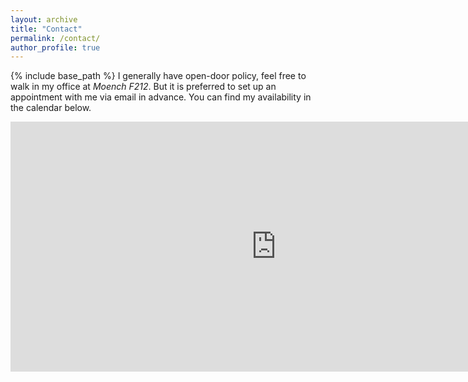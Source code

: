 ```yaml
---
layout: archive
title: "Contact"
permalink: /contact/
author_profile: true
---
```


{% include base_path %}
I generally have open-door policy, feel free to walk in my office at *Moench F212*. But it is preferred to set up an appointment with me via email in advance. You can find my availability in the calendar below.

<style unselectable="on">
#wrap {
width:850px;
height:400px;
padding:0;
position:relative;
left:0px;
top:0px;
overflow:hidden;
}
#frame {
width:850px;
height:400px;
position:relative;
left:0px;
top:0px;
}
#frame {
-ms-zoom:0.7;
}
</style>
<div id="wrap" unselectable="on">
    <iframe id="frame" src="https://outlook.office365.com/owa/calendar/1ce903ea5d344c8ea682975d62ce0331@rose-hulman.edu/addd63b540524f63a2b6bd432db00c161257257041130900232/calendar.html" style="border-width:0" width="850" height="400" frameborder="0" scrolling="auto"></iframe>
</div>

